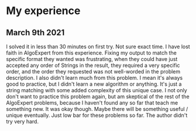 # My experience
## March 9th 2021
I solved it in less than 30 minutes on first try. Not sure exact time.
I have lost faith in AlgoExpert from this experience. Fixing my output to match the specific format they wanted was 
frustrating, when they could have just accepted any order of Strings in the result, they required a very specific 
order, and the order they requested was not well-worded in the problem description.
I also didn't learn much from this problem. I mean it's always good to practice, but I didn't learn a new algorithm 
or anything. It's just a string matching with some added complexity of this unique case. I not only don't want to 
practice this problem again, but am skeptical of the rest of the AlgoExpert problems, because I haven't found any so 
far that teach me something new.
It was okay though. Maybe there will be something useful / unique eventually. Just low bar for these problems so far.
The author didn't try very hard.